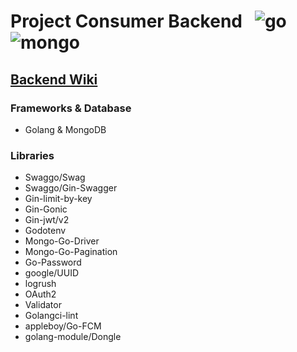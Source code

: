 # Project Consumer Backend &nbsp; ![go](https://user-images.githubusercontent.com/25686023/160291006-7312bd67-8b9b-4c20-ae97-564aac206193.png) &nbsp; ![mongo](https://user-images.githubusercontent.com/25686023/160291008-502ef074-53e7-46f9-93cc-f3c6cf4230d7.png)

## [Backend Wiki](https://github.com/MrNtlu/Project-Consumer/wiki/TS-Backend-Database)

### Frameworks & Database

- Golang & MongoDB

### Libraries

<ul>
    <li> Swaggo/Swag
    <li> Swaggo/Gin-Swagger
    <li> Gin-limit-by-key
    <li> Gin-Gonic
    <li> Gin-jwt/v2
    <li> Godotenv
    <li> Mongo-Go-Driver
    <li> Mongo-Go-Pagination
    <li> Go-Password
    <li> google/UUID
    <li> logrush
    <li> OAuth2
    <li> Validator
    <li> Golangci-lint
    <li> appleboy/Go-FCM
    <li> golang-module/Dongle
</ul>
